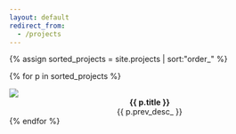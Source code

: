 ```yaml
---
layout: default
redirect_from:
  - /projects
---
```


{% assign sorted_projects = site.projects | sort:"order_" %}

{% for p in sorted_projects %}
  <div class="project-preview">
    <a href="{{ p.url }}"><img class="index-img" src="{{ site.url }}{{ p.prev_img_ }}"></a>
    <center><strong>{{ p.title }}</strong></center>
    <center>{{ p.prev_desc_ }}</center>
  </div>
{% endfor %}
